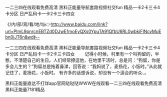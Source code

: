 一二三四在线观看免费高清
黑料正能量导航套路视频社交fun
精品一卡2卡三卡4卡分区
日产乱码卡一卡2卡三卡四女


《/内/部/观/看/地/址👉http://www.baidu.com/link?url=PImL9pnrcnEBTZd0DJwE1moEyQXs0YpuTA91QfbU6RL0wbkiFlNcvMuEbn0iJT6n&wd》--

一二三四在线观看免费高清
黑料正能量导航套路视频社交fun
精品一卡2卡三卡4卡分区
日产乱码卡一卡2卡三卡四女
　　记得小时候，村里有一个叫狗留的，半憨，不清楚自己的生日。人们经常撩逗他，在地里干活时，总是问：“狗留，你是多会儿生的？”狗留总是拖着鼻涕，回答说：“我妈说了，麦扬花，小饭时。”从此就记住了，麦扬花，小饭时。
	有许多的话想诉说，却没有一个适合的听众、。





黑料正能量直达不打烊app官网哒哒哒WWW在线观看一二三四在线观看免费高清黑料正能量7181精品
